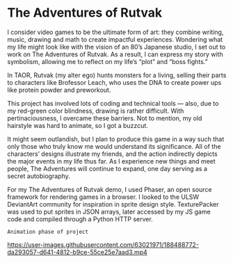 # The Adventures of Rutvak

I consider video games to be the ultimate form of art: they combine writing, music, drawing and math to create impactful experiences. Wondering what my life might look like with the vision of an 80’s Japanese studio, I set out to work on The Adventures of Rutvak. As a result, I can express my story with symbolism, allowing me to reflect on my life’s “plot” and “boss fights.”

In TAOR, Rutvak (my alter ego) hunts monsters for a living, selling their parts to characters like Brofessor Leach, who uses the DNA to create power ups like protein powder and preworkout.

This project has involved lots of coding and technical tools — also, due to my red-green color blindness, drawing is rather difficult. With pertinaciousness, I overcame these barriers. Not to mention, my old hairstyle was hard to animate, so I got a buzzcut.

It might seem outlandish, but I plan to produce this game in a way such that only those who truly know me would understand its significance. All of the characters’ designs illustrate my friends, and the action indirectly depicts the major events in my life thus far. As I experience new things and meet people, The Adventures will continue to expand, one day serving as a secret autobiography. 

For my The Adventures of Rutvak demo, I used Phaser, an open source framework for rendering games in a browser. I looked to the ULSW DeviantArt community for inspiration in sprite design style. TexturePacker was used to put sprites in JSON arrays, later accessed by my JS game code and compiled through a Python HTTP server. 


```Animation phase of project```

https://user-images.githubusercontent.com/63021971/188488772-da293057-d641-4812-b9ce-55ce25e7aad3.mp4

